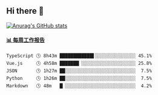 ## Hi there 👋

[![Anurag's GitHub stats](https://github-readme-stats-orilights.vercel.app/api?username=orilights)](https://github.com/anuraghazra/github-readme-stats)

<!--
**OriLight152/OriLight152** is a ✨ _special_ ✨ repository because its `README.md` (this file) appears on your GitHub profile.

Here are some ideas to get you started:

- 🔭 I’m currently working on ...
- 🌱 I’m currently learning ...
- 👯 I’m looking to collaborate on ...
- 🤔 I’m looking for help with ...
- 💬 Ask me about ...
- 📫 How to reach me: ...
- 😄 Pronouns: ...
- ⚡ Fun fact: ...
-->

<!-- waka-box start -->
#### <a href="https://gist.github.com/92c8d5b388768c10efcba86e82b7c4fb" target="_blank">📊 每周工作报告</a>
```text
TypeScript 🕓 8h43m ████████████▋░░░░░░░░░░░░░░░ 45.1%
Vue.js     🕓 4h58m ███████▏░░░░░░░░░░░░░░░░░░░░ 25.8%
JSON       🕓 1h27m ██░░░░░░░░░░░░░░░░░░░░░░░░░░  7.5%
Python     🕓 1h26m ██░░░░░░░░░░░░░░░░░░░░░░░░░░  7.5%
Markdown   🕓 48m   █▏░░░░░░░░░░░░░░░░░░░░░░░░░░  4.2%
```
<!-- Powered by https://github.com/journey-ad/waka-box-go . -->
<!-- waka-box end -->
